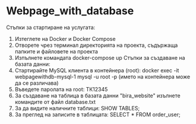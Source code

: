 # Webpage_with_database
Стъпки за стартиране на услугата:
1. Изтеглете на Docker и Docker Compose
2. Отворете чрез терминал директорията на проекта, съдържаща папките и файловете на проекта
3. Изпълнете командата docker-compose up
Стъпки за създаване на базата данни:
1. Стартирайте MySQL клиента в контейнера (root):
   docker exec -it webpagewithdb-mysql-1 mysql -u root -p (името на контейнера може да се различава)
2. Въведете паролата на root: ТК12345
3. За създаване на таблица в базата данни "bira_website" изълнете командите от файл database.txt
4. За да видите наличните таблици:
   SHOW TABLES;
5. За преглед на записите в таблицата:
   SELECT * FROM order_user;


